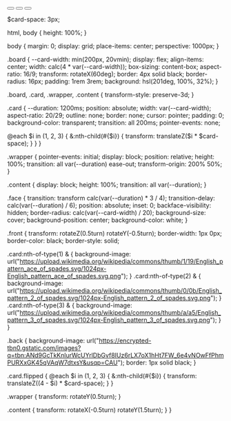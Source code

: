 <article class="board">
  <button class="card" onclick="this.classList.toggle('flipped')">
    <span class="wrapper"><span class="content">
        <span class="face back"></span>
        <span class="face front"></span>
      </span>
    </span>
  </button>
  <button class="card" onclick="this.classList.toggle('flipped')">
    <span class="wrapper"><span class="content">
        <span class="face back"></span>
        <span class="face front"></span>
      </span>
    </span>
  </button>
  <button class="card" onclick="this.classList.toggle('flipped')">
    <span class="wrapper"><span class="content">
        <span class="face back"></span>
        <span class="face front"></span>
      </span>
    </span>
  </button>
</article>

<!-- scss -->
$card-space: 3px;

html,
body {
  height: 100%;
}

body {
  margin: 0;
  display: grid;
  place-items: center;
  perspective: 1000px;
}

.board {
  --card-width: min(200px, 20vmin);
  display: flex;
  align-items: center;
  width: calc(4 * var(--card-width));
  box-sizing: content-box;
  aspect-ratio: 16/9;
  transform: rotateX(60deg);
  border: 4px solid black;
  border-radius: 16px;
  padding: 1rem 3rem;
  background: hsl(201deg, 100%, 32%);
}

.board,
.card,
.wrapper,
.content {
  transform-style: preserve-3d;
}

.card {
  --duration: 1200ms;
  position: absolute;
  width: var(--card-width);
  aspect-ratio: 20/29;
  outline: none;
  border: none;
  cursor: pointer;
  padding: 0;
  background-color: transparent;
  transition: all 200ms;
  pointer-events: none;

  @each $i in (1, 2, 3) {
    &:nth-child(#{$i}) {
      transform: translateZ($i * $card-space);
    }
  }
}

.wrapper {
  pointer-events: initial;
  display: block;
  position: relative;
  height: 100%;
  transition: all var(--duration) ease-out;
  transform-origin: 200% 50%;
}

.content {
  display: block;
  height: 100%;
  transition: all var(--duration);
}

.face {
  transition: transform calc(var(--duration) * 3 / 4);
  transition-delay: calc(var(--duration) / 6);
  position: absolute;
  inset: 0;
  backface-visibility: hidden;
  border-radius: calc(var(--card-width) / 20);
  background-size: cover;
  background-position: center;
  background-color: white;
}

.front {
  transform: rotateZ(0.5turn) rotateY(-0.5turn);
  border-width: 1px 0px;
  border-color: black;
  border-style: solid;

  .card:nth-of-type(1) & {
    background-image: url("https://upload.wikimedia.org/wikipedia/commons/thumb/1/19/English_pattern_ace_of_spades.svg/1024px-English_pattern_ace_of_spades.svg.png");
  }
  .card:nth-of-type(2) & {
    background-image: url("https://upload.wikimedia.org/wikipedia/commons/thumb/0/0b/English_pattern_2_of_spades.svg/1024px-English_pattern_2_of_spades.svg.png");
  }
  .card:nth-of-type(3) & {
    background-image: url("https://upload.wikimedia.org/wikipedia/commons/thumb/a/a5/English_pattern_3_of_spades.svg/1024px-English_pattern_3_of_spades.svg.png");
  }
}

.back {
  background-image: url("https://encrypted-tbn0.gstatic.com/images?q=tbn:ANd9GcTkKnlurWcUYrlDbGvf8IUz6rLX7oX1hHt7FW_6e4vNOwFfPhmPURXxGK45qVAqW7dtxsY&usqp=CAU");
  border: 1px solid black;
}

.card.flipped {
  @each $i in (1, 2, 3) {
    &:nth-child(#{$i}) {
      transform: translateZ((4 - $i) * $card-space);
    }
  }

  .wrapper {
    transform: rotateY(0.5turn);
  }

  .content {
    transform: rotateX(-0.5turn) rotateY(1.5turn);
  }
}
